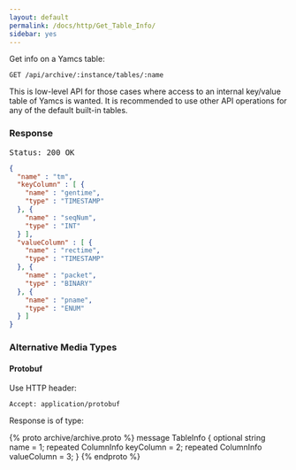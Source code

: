 ```yaml
---
layout: default
permalink: /docs/http/Get_Table_Info/
sidebar: yes
---
```


Get info on a Yamcs table:

    GET /api/archive/:instance/tables/:name

<div class="hint">
    This is low-level API for those cases where access to an internal key/value table of Yamcs is wanted. It is recommended to use other API operations for any of the default built-in tables.
</div>


### Response

<pre class="header">
Status: 200 OK
</pre>
```json
{
  "name" : "tm",
  "keyColumn" : [ {
    "name" : "gentime",
    "type" : "TIMESTAMP"
  }, {
    "name" : "seqNum",
    "type" : "INT"
  } ],
  "valueColumn" : [ {
    "name" : "rectime",
    "type" : "TIMESTAMP"
  }, {
    "name" : "packet",
    "type" : "BINARY"
  }, {
    "name" : "pname",
    "type" : "ENUM"
  } ]
}
```

### Alternative Media Types

#### Protobuf

Use HTTP header:

    Accept: application/protobuf
    
Response is of type:

{% proto archive/archive.proto %}
message TableInfo {
  optional string name = 1;
  repeated ColumnInfo keyColumn = 2;
  repeated ColumnInfo valueColumn = 3;
}
{% endproto %}
